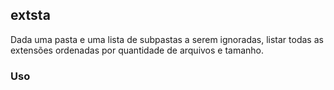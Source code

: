 ## extsta

Dada uma pasta e uma lista de subpastas a serem ignoradas, listar todas as extensões ordenadas
por quantidade de arquivos e tamanho.

### Uso